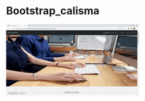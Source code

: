 # Bootstrap_calisma
<img class="text-align-center" src="https://github.com/Ertanatbas/Bootstrap_calisma/blob/main/6oi9j4.gif"></img>
